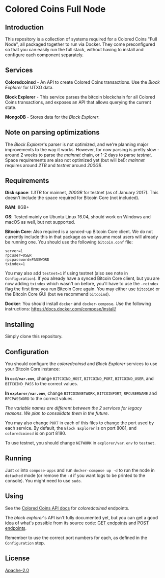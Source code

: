 # Colored Coins Full Node

## Introduction
This repository is a collection of systems required for a Colored Coins "Full Node", all packaged together to run via Docker.
They come preconfigured so that you can easily run the full stack, without having to install and configure each component separately.

## Services
**Coloredcoinsd** - An API to create Colored Coins transactions. Use the *Block Explorer* for UTXO data.

**Block Explorer** - This service parses the bitcoin blockchain for all Colored Coins transactions, and exposes an API that allows querying the current state.

**MongoDB** - Stores data for the *Block Explorer*.

## Note on parsing optimizations
The *Block Explorer*'s parser is not optimized, and we're planning major improvements to the way it works. However, for now parsing is pretty slow - around 2 weeks to parse the *mainnet* chain, or 1-2 days to parse *testnet*. Space requirements are also not optimized yet (but will be!): *mainnet* requires around *2TB* and *testnet* around *200GB*.

## Requirements
**Disk space**: *1.3TB* for mainnet, *200GB* for testnet (as of January 2017). This doesn't include the space required for Bitcoin Core (not included).

**RAM**: 8GB+

**OS**: Tested mainly on Ubuntu Linux 16.04, should work on Windows and macOS as well, but not supported.

**Bitcoin Core**: Also required is a synced-up Bitcoin Core client. We do not currently include this in that package as we assume most users will already be running one. You should use the following `bitcoin.conf` file:
```
server=1
rpcuser=USER
rpcpassword=PASSWORD
txindex=1
```
You may also add `testnet=1` if using testnet (also see note in `Configuration`). If you already have a synced Bitcoin Core client, but you are now adding `txindex` which wasn't on before, you'll have to use the `-reindex` flag the first time you run Bitcoin Core again. You may either use `bitcoind` or the Bitcoin Core GUI (but we recommend `bitcoind`).

**Docker**: You should install `docker` and `docker-compose`. Use the following instructions: https://docs.docker.com/compose/install/

## Installing
Simply clone this repository.

## Configuration
You should configure the *coloredcoinsd* and *Block Explorer* services to use your Bitcoin Core instance:

**In `ccd/var.env`**, change `BITCOIND_HOST`, `BITCOIND_PORT`, `BITCOIND_USER`, and `BITCOIND_PASS` to the correct values.

**In `explorer/var.env`**, change `BITCOINNETWORK`, `BITCOINPORT`, `RPCUSERNAME` and `RPCPASSWORD` to the correct values.

*The variable names are different between the 2 services for legacy reasons. We plan to consolidate them in the future*.

You may also change `PORT` in each of this files to change the port used by each service. By default, the `Block Explorer` is on port 8081, and `coloredcoinsd` is on port 8180.

To use testnet, you should change `NETWORK` in `explorer/var.env` to `testnet`.

## Running
Just `cd` into `compose-apps` and run `docker-compose up -d` to run the node in `detached` mode (or remove the `-d` if you want logs to be printed to the console). You might need to use `sudo`.

## Using
See the [Colored Coins API docs](http://coloredcoins.org/documentation/) for *coloredcoinsd* endpoints.

The *block explorer*'s API isn't fully documented yet, but you can get a good idea of what's possible from its source code:  [GET endpoints](https://github.com/Colored-Coins/Colored-Coins-Block-Explorer/blob/master/routes/GET-public.json) and [POST endpoints](https://github.com/Colored-Coins/Colored-Coins-Block-Explorer/blob/master/routes/POST-public.json).

Remember to use the correct port numbers for each, as defined in the `Configuration` step.

## License

[Apache-2.0](http://www.apache.org/licenses/LICENSE-2.0)
